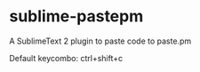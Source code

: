sublime-pastepm
===============

A SublimeText 2 plugin to paste code to paste.pm

Default keycombo: ctrl+shift+c
